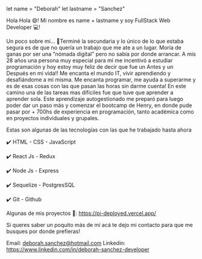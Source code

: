 let name = "Deborah"
let lastname = "Sanchez"

Hola Hola 😄! Mi nombre es name + lastname y soy FullStack Web Developer 💻!

Un poco sobre mi...
📢Terminé la secundaria y lo único de lo que estaba segura es de que no quería un trabajo que me ate a un lugar. Moría de ganas por ser una "nómada digital" pero no sabía por donde arrancar. A mis 28 años una persona muy especial para mí me incentivó a estudiar programación y hoy estoy muy feliz de decir que fue un Antes y un Después en mi vida!! Me encanta el mundo IT, vivir aprendiendo y desafiándome a mi misma. Me encanta programar, me ayuda a superarme y es de esas cosas con las que pasan las horas sin darme cuenta! En este camino una de las tareas mas difíciles fue que tuve que aprender a aprender sola. Este aprendizaje autogestionado me preparó para luego poder dar un paso más y comenzar el bootcamp de Henry, en donde pude pasar por + 700hs de experiencia en programación, tanto académica como en proyectos individuales y grupales.


Estas son algunas de las tecnologías con las que he trabajado hasta ahora

✔️ HTML - CSS - JavaScript

✔️ React Js - Redux

✔️ Node Js - Express

✔️ Sequelize - PostgresSQL

✔️ Git - Github

Algunas de mis proyectos 🚀:
https://pi-deployed.vercel.app/

Si queres saber un poquito más de mí acá te dejo mi contacto para que me busques por donde prefieras!

Email: deborah.sanchez@hotmail.com 
Linkedin: https://www.linkedin.com/in/deborah-sanchez-developer 

